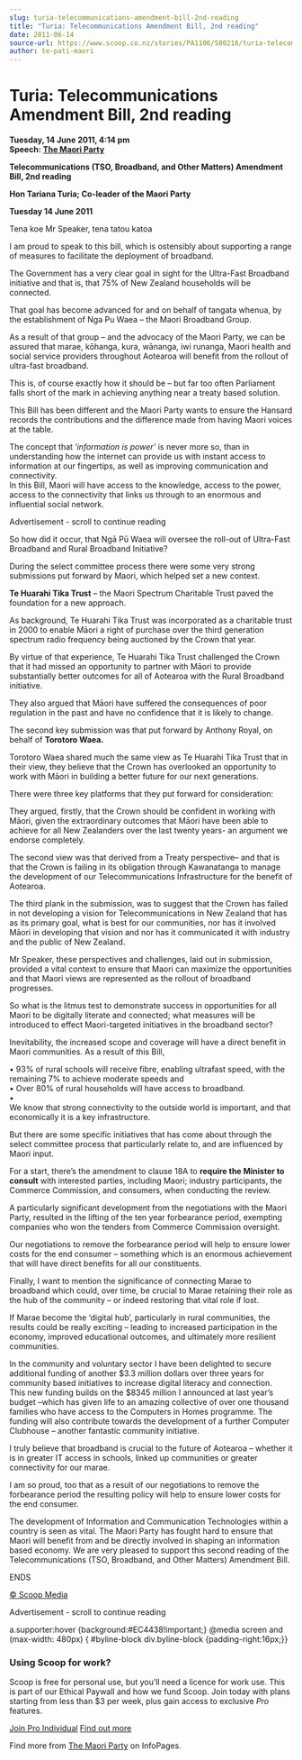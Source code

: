 ```yaml
---
slug: turia-telecommunications-amendment-bill-2nd-reading
title: "Turia: Telecommunications Amendment Bill, 2nd reading"
date: 2011-06-14
source-url: https://www.scoop.co.nz/stories/PA1106/S00216/turia-telecommunications-amendment-bill-2nd-reading.htm
author: te-pati-maori
---
```

Turia: Telecommunications Amendment Bill, 2nd reading
=====================================================

**Tuesday, 14 June 2011, 4:14 pm**  
**Speech: [The Maori Party](https://info.scoop.co.nz/The_Maori_Party)**

**Telecommunications (TSO, Broadband, and Other Matters) Amendment Bill, 2nd reading**

**Hon Tariana Turia; Co-leader of the Maori Party**

**Tuesday 14 June 2011**

Tena koe Mr Speaker, tena tatou katoa

I am proud to speak to this bill, which is ostensibly about supporting a range of measures to facilitate the deployment of broadband.

The Government has a very clear goal in sight for the Ultra-Fast Broadband initiative and that is, that 75% of New Zealand households will be connected.

That goal has become advanced for and on behalf of tangata whenua, by the establishment of Nga Pu Waea – the Maori Broadband Group.

As a result of that group – and the advocacy of the Maori Party, we can be assured that marae, kōhanga, kura, wānanga, iwi runanga, Maori health and social service providers throughout Aotearoa will benefit from the rollout of ultra-fast broadband.

This is, of course exactly how it should be – but far too often Parliament falls short of the mark in achieving anything near a treaty based solution.

This Bill has been different and the Maori Party wants to ensure the Hansard records the contributions and the difference made from having Maori voices at the table.

The concept that ‘_information is power’_ is never more so, than in understanding how the internet can provide us with instant access to information at our fingertips, as well as improving communication and connectivity.  
In this Bill, Maori will have access to the knowledge, access to the power, access to the connectivity that links us through to an enormous and influential social network.

Advertisement - scroll to continue reading





So how did it occur, that Ngā Pū Waea will oversee the roll-out of Ultra-Fast Broadband and Rural Broadband Initiative?

During the select committee process there were some very strong submissions put forward by Maori, which helped set a new context.

**Te Huarahi Tika Trust** – the Maori Spectrum Charitable Trust paved the foundation for a new approach.

As background, Te Huarahi Tika Trust was incorporated as a charitable trust in 2000 to enable Māori a right of purchase over the third generation spectrum radio frequency being auctioned by the Crown that year.

By virtue of that experience, Te Huarahi Tika Trust challenged the Crown that it had missed an opportunity to partner with Māori to provide substantially better outcomes for all of Aotearoa with the Rural Broadband initiative.

They also argued that Māori have suffered the consequences of poor regulation in the past and have no confidence that it is likely to change.

The second key submission was that put forward by Anthony Royal, on behalf of **Torotoro Waea.**

Torotoro Waea shared much the same view as Te Huarahi Tika Trust that in their view, they believe that the Crown has overlooked an opportunity to work with Māori in building a better future for our next generations.

There were three key platforms that they put forward for consideration:

They argued, firstly, that the Crown should be confident in working with Māori, given the extraordinary outcomes that Māori have been able to achieve for all New Zealanders over the last twenty years- an argument we endorse completely.

The second view was that derived from a Treaty perspective– and that is that the Crown is failing in its obligation through Kawanatanga to manage the development of our Telecommunications Infrastructure for the benefit of Aotearoa.

The third plank in the submission, was to suggest that the Crown has failed in not developing a vision for Telecommunications in New Zealand that has as its primary goal, what is best for our communities, nor has it involved Māori in developing that vision and nor has it communicated it with industry and the public of New Zealand.

Mr Speaker, these perspectives and challenges, laid out in submission, provided a vital context to ensure that Maori can maximize the opportunities and that Maori views are represented as the rollout of broadband progresses.

So what is the litmus test to demonstrate success in opportunities for all Maori to be digitally literate and connected; what measures will be introduced to effect Maori-targeted initiatives in the broadband sector?

Inevitability, the increased scope and coverage will have a direct benefit in Maori communities. As a result of this Bill,

• 93% of rural schools will receive fibre, enabling ultrafast speed, with the remaining 7% to achieve moderate speeds and  
• Over 80% of rural households will have access to broadband.  
•  
We know that strong connectivity to the outside world is important, and that economically it is a key infrastructure.

But there are some specific initiatives that has come about through the select committee process that particularly relate to, and are influenced by Maori input.

For a start, there’s the amendment to clause 18A to **require the Minister to consult** with interested parties, including Maori; industry participants, the Commerce Commission, and consumers, when conducting the review.

A particularly significant development from the negotiations with the Maori Party, resulted in the lifting of the ten year forbearance period, exempting companies who won the tenders from Commerce Commission oversight.

Our negotiations to remove the forbearance period will help to ensure lower costs for the end consumer – something which is an enormous achievement that will have direct benefits for all our constituents.

Finally, I want to mention the significance of connecting Marae to broadband which could, over time, be crucial to Marae retaining their role as the hub of the community – or indeed restoring that vital role if lost.

If Marae become the ‘digital hub’, particularly in rural communities, the results could be really exciting – leading to increased participation in the economy, improved educational outcomes, and ultimately more resilient communities.

In the community and voluntary sector I have been delighted to secure additional funding of another $3.3 million dollars over three years for community based initiatives to increase digital literacy and connection.  
This new funding builds on the $8345 million I announced at last year’s budget –which has given life to an amazing collective of over one thousand families who have access to the Computers in Homes programme. The funding will also contribute towards the development of a further Computer Clubhouse – another fantastic community initiative.

I truly believe that broadband is crucial to the future of Aotearoa – whether it is in greater IT access in schools, linked up communities or greater connectivity for our marae.

I am so proud, too that as a result of our negotiations to remove the forbearance period the resulting policy will help to ensure lower costs for the end consumer.

The development of Information and Communication Technologies within a country is seen as vital. The Maori Party has fought hard to ensure that Maori will benefit from and be directly involved in shaping an information based economy. We are very pleased to support this second reading of the Telecommunications (TSO, Broadband, and Other Matters) Amendment Bill.

  
ENDS

[© Scoop Media](http://www.scoop.co.nz/about/terms.html)  

Advertisement - scroll to continue reading



a.supporter:hover {background:#EC4438!important;} @media screen and (max-width: 480px) { #byline-block div.byline-block {padding-right:16px;}}

### Using Scoop for work?

Scoop is free for personal use, but you’ll need a licence for work use. This is part of our Ethical Paywall and how we fund Scoop. Join today with plans starting from less than $3 per week, plus gain access to exclusive _Pro_ features.  
  
[Join Pro Individual](https://pro.scoop.co.nz/Individual/?from=ProIn24) [Find out more](https://pro.scoop.co.nz/using-scoop-for-work/?from=ProIn24)

Find more from [The Maori Party](https://info.scoop.co.nz/The_Maori_Party) on InfoPages.